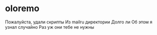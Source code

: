 oloremo
=======

Пожалуйста, удали скрипты
Из mailru директории
Долго ли
Об этом я узнал случайно
Раз уж они тебе не нужны
